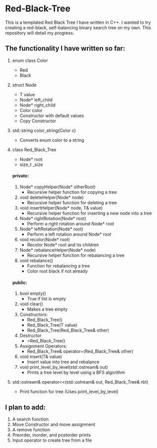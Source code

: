 # Red-Black-Tree
This is a templated Red Black Tree I have written in C++. I wanted to try creating a red-black, self-balancing binary search tree on my own. This repository will detail my progress. 

## The functionality I have written so far:
  1. enum class Color
     * Red
     * Black
  2. struct Node
     * T value
     * Node* left_child
     * Node* right_child 
     * Color color
     * Constructor with default values
     * Copy Constructor
  3. std::string color_string(Color c)
     - Converts enum color to a string
  4. class Red_Black_Tree
     * Node* root
     * size_t _size
     
     #### private:
        1. Node* copyHelper(Node* otherRoot)
           - Recursive helper function for copying a tree
        2. void deleteHelper(Node* node)
           - Recursive helper function for deleting a tree
        3. void insertHelper(Node* node, T& value)
           - Recursive helper function for inserting a new node into a tree
        4. Node* rightRotation(Node* root)
           - Perform a right rotation around Node* root
        5. Node* leftRotation(Node* root)
           - Perform a left rotation around Node* root
        6. void recolor(Node* root)
           - Recolor Node* root and its children
        7. Node* rebalanceHelper(Node* node)
           - Recursive helper function for rebalancing a tree
        8. void rebalance()
           - Function for rebalancing a tree
           - Color root black if not already
     
     #### public:
        1. bool empty()
           - True if list is empty
        2. void clear()
           - Makes a tree empty
        3. Constructors:
           - Red_Black_Tree()
           - Red_Black_Tree(T value)
           - Red_Black_Tree(Red_Black_Tree& other)
        4. Destructor
           - ~Red_Black_Tree()
        5. Assignment Operators:
           - Red_Black_Tree& operator=(Red_Black_Tree& other)
        6. void insert(T& value)
           - Insert value into tree and rebalance
        7. void print_level_by_level(std::ostream& out)
           - Prints a tree level by level using a BFS algorithm
   
   5. std::ostream& operator<<(std::ostream& out, Red_Black_Tree<T>& rbt)
      - Print function for tree (Uses print_level_by_level)
  
## I plan to add:
  1. A search function
  2. Move Constructor and move assignment
  3. A remove function
  4. Preorder, inorder, and postorder prints
  5. Input operator to create tree from a file
